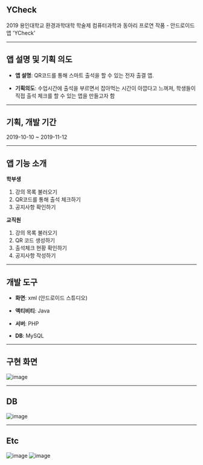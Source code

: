 ## YCheck
2019 용인대학교 환경과학대학 학술제 컴퓨터과학과 동아리 프로연 작품 - 안드로이드 앱 'YCheck'

------------

## 앱 설명 및 기획 의도

+ **앱 설명**: QR코드를 통해 스마트 출석을 할 수 있는 전자 출결 앱. 

+ **기획의도**: 수업시간에 출석을 부르면서 잡아먹는 시간이 아깝다고 느껴져, 학생들이 직접 출석 체크를 할 수 있는 앱을 만들고자 함

------------

## 기획, 개발 기간

2019-10-10 ~ 2019-11-12

------------

## 앱 기능 소개
**학부생**
  1. 강의 목록 불러오기
  2. QR코드를 통해 출석 체크하기
  3. 공지사항 확인하기

**교직원**
  1. 강의 목록 불러오기
  2. QR 코드 생성하기
  3. 출석체크 현황 확인하기
  4. 공지사항 작성하기

------------

## 개발 도구
+ **화면**: xml (안드로이드 스튜디오)
 
+ **액티비티**: Java
 
+ **서버**: PHP

+ **DB**: MySQL

------------

## 구현 화면
![image](https://user-images.githubusercontent.com/40011759/139844041-b062a764-cb31-4f42-a27d-1b51c35fa9f5.png)

------------

## DB
![image](https://user-images.githubusercontent.com/40011759/139841786-c3bf7662-7042-4471-887d-543b1aa5b9dc.png)

------------

## Etc
![image](https://github.com/ppErika/YCheck/assets/40011759/bbe51625-2437-44b4-9bcd-410bc846c833)
![image](https://github.com/ppErika/YCheck/assets/40011759/30d0ba9c-be37-44f3-8eda-d8b33f32c1bc)

